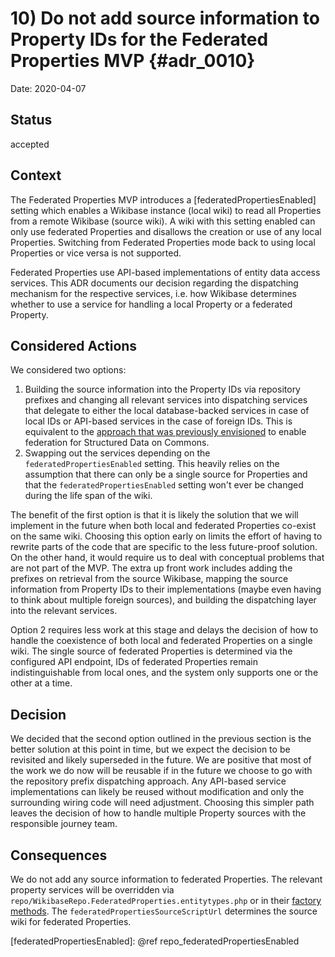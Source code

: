 # 10) Do not add source information to Property IDs for the Federated Properties MVP {#adr_0010}

Date: 2020-04-07

## Status

accepted

## Context
The Federated Properties MVP introduces a [federatedPropertiesEnabled] setting which enables a Wikibase instance (local wiki) to read all Properties from a remote Wikibase (source wiki). A wiki with this setting enabled can only use federated Properties and disallows the creation or use of any local Properties. Switching from Federated Properties mode back to using local Properties or vice versa is not supported.

Federated Properties use API-based implementations of entity data access services. This ADR documents our decision regarding the dispatching mechanism for the respective services, i.e. how Wikibase determines whether to use a service for handling a local Property or a federated Property.

## Considered Actions
We considered two options:
1. Building the source information into the Property IDs via repository prefixes and changing all relevant services into dispatching services that delegate to either the local database-backed services in case of local IDs or API-based services in the case of foreign IDs. This is equivalent to the [approach that was previously envisioned](https://phabricator.wikimedia.org/T133381) to enable federation for Structured Data on Commons.
2. Swapping out the services depending on the `federatedPropertiesEnabled` setting. This heavily relies on the assumption that there can only be a single source for Properties and that the `federatedPropertiesEnabled` setting won't ever be changed during the life span of the wiki.

The benefit of the first option is that it is likely the solution that we will implement in the future when both local and federated Properties co-exist on the same wiki. Choosing this option early on limits the effort of having to rewrite parts of the code that are specific to the less future-proof solution. On the other hand, it would require us to deal with conceptual problems that are not part of the MVP. The extra up front work includes adding the prefixes on retrieval from the source Wikibase, mapping the source information from Property IDs to their implementations (maybe even having to think about multiple foreign sources), and building the dispatching layer into the relevant services.

Option 2 requires less work at this stage and delays the decision of how to handle the coexistence of both local and federated Properties on a single wiki. The single source of federated Properties is determined via the configured API endpoint, IDs of federated Properties remain indistinguishable from local ones, and the system only supports one or the other at a time.

## Decision
We decided that the second option outlined in the previous section is the better solution at this point in time, but we expect the decision to be revisited and likely superseded in the future. We are positive that most of the work we do now will be reusable if in the future we choose to go with the repository prefix dispatching approach. Any API-based service implementations can likely be reused without modification and only the surrounding wiring code will need adjustment. Choosing this simpler path leaves the decision of how to handle multiple Property sources with the responsible journey team.

## Consequences
We do not add any source information to federated Properties. The relevant property services will be overridden via `repo/WikibaseRepo.FederatedProperties.entitytypes.php` or in their [factory methods]. The `federatedPropertiesSourceScriptUrl` determines the source wiki for federated Properties.


[factory methods]: https://gerrit.wikimedia.org/g/mediawiki/extensions/Wikibase/+/refs/changes/40/585740/5/repo/includes/WikibaseRepo.php#904
[federatedPropertiesEnabled]: @ref repo_federatedPropertiesEnabled

